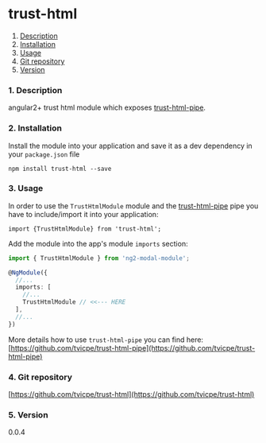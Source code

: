 trust-html
=====
1. [Description](#description)
2. [Installation](#installation)
3. [Usage](#usage)
4. [Git repository](#git)
5. [Version](#version)

### <a name="description"></a>1. Description
angular2+ trust html module which exposes 
[trust-html-pipe](https://github.com/tvicpe/trust-html-pipe).  
  
### <a name="installation"></a>2. Installation
Install the module into your application and save it as a dev 
dependency in your `package.json` file  
```
npm install trust-html --save
```
  
### <a name="usage"></a>3. Usage
In order to use the `TrustHtmlModule` module and the 
[trust-html-pipe](https://github.com/tvicpe/trust-html-pipe) pipe you have to include/import 
it into your application:
```
import {TrustHtmlModule} from 'trust-html';
```
  
Add the module into the app's module `imports` section:
```typescript
import { TrustHtmlModule } from 'ng2-modal-module';

@NgModule({
  //...
  imports: [
	//...
	TrustHtmlModule // <<--- HERE
  ],
  //...
})
```
  
More details how to use `trust-html-pipe` you can find 
here: [https://github.com/tvicpe/trust-html-pipe](https://github.com/tvicpe/trust-html-pipe)
  
  
### <a name="git"></a>4. Git repository
[https://github.com/tvicpe/trust-html](https://github.com/tvicpe/trust-html)
  
  
### <a name="version"></a>5. Version
0.0.4
